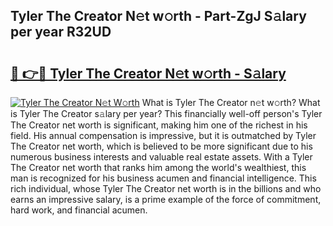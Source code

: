 ## Tyler The Creator N𝚎t w𝚘rth - Part-ZgJ S𝚊lary per year R32UD

# <h2><a href="http://gc0d1px.nevu.top/?p=Tyler+The+Creator">🔗 👉🔴 Tyler The Creator N𝚎t w𝚘rth - S𝚊lary</a></h2>

[![Tyler The Creator N𝚎t W𝚘rth](https://i.imgur.com/Oavwk0R.jpeg)](http://gc0d1px.nevu.top/?p=Tyler+The+Creator)
What is Tyler The Creator n𝚎t w𝚘rth? What is Tyler The Creator s𝚊lary per year?
This financially well-off person's Tyler The Creator net worth is significant, making him one of the richest in his field. His annual compensation is impressive, but it is outmatched by Tyler The Creator net worth, which is believed to be more significant due to his numerous business interests and valuable real estate assets. With a Tyler The Creator net worth that ranks him among the world's wealthiest, this man is recognized for his business acumen and financial intelligence. This rich individual, whose Tyler The Creator net worth is in the billions and who earns an impressive salary, is a prime example of the force of commitment, hard work, and financial acumen.
